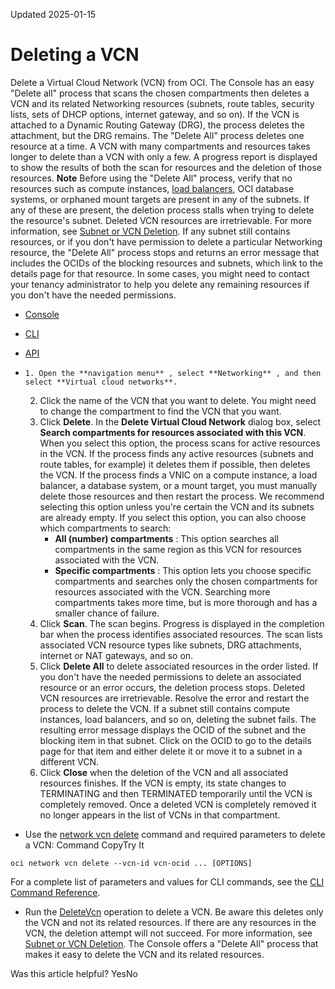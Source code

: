 Updated 2025-01-15
# Deleting a VCN
Delete a Virtual Cloud Network (VCN) from OCI. 
The Console has an easy "Delete all" process that scans the chosen compartments then deletes a VCN and its related Networking resources (subnets, route tables, security lists, sets of DHCP options, internet gateway, and so on). If the VCN is attached to a Dynamic Routing Gateway (DRG), the process deletes the attachment, but the DRG remains. 
The "Delete All" process deletes one resource at a time. A VCN with many compartments and resources takes longer to delete than a VCN with only a few. A progress report is displayed to show the results of both the scan for resources and the deletion of those resources. 
**Note**
Before using the "Delete All" process, verify that no resources such as compute instances, [load balancers](https://docs.oracle.com/iaas/Content/Balance/Concepts/balanceoverview.htm), OCI database systems, or orphaned mount targets are present in any of the subnets. If any of these are present, the deletion process stalls when trying to delete the resource's subnet. Deleted VCN resources are irretrievable. For more information, see [Subnet or VCN Deletion](https://docs.oracle.com/en-us/iaas/Content/Network/Troubleshoot/vcn_troubleshooting.htm#Subnet_or_VCN_Deletion). 
If any subnet still contains resources, or if you don't have permission to delete a particular Networking resource, the "Delete All" process stops and returns an error message that includes the OCIDs of the blocking resources and subnets, which link to the details page for that resource. In some cases, you might need to contact your tenancy administrator to help you delete any remaining resources if you don't have the needed permissions. 
  * [Console](https://docs.oracle.com/en-us/iaas/Content/Network/Tasks/delete_vcn.htm)
  * [CLI](https://docs.oracle.com/en-us/iaas/Content/Network/Tasks/delete_vcn.htm)
  * [API](https://docs.oracle.com/en-us/iaas/Content/Network/Tasks/delete_vcn.htm)


  *     1. Open the **navigation menu** , select **Networking** , and then select **Virtual cloud networks**.
    2. Click the name of the VCN that you want to delete. You might need to change the compartment to find the VCN that you want.
    3. Click **Delete**.
In the **Delete Virtual Cloud Network** dialog box, select **Search compartments for resources associated with this VCN**. 
When you select this option, the process scans for active resources in the VCN. If the process finds any active resources (subnets and route tables, for example) it deletes them if possible, then deletes the VCN. If the process finds a VNIC on a compute instance, a load balancer, a database system, or a mount target, you must manually delete those resources and then restart the process. 
We recommend selecting this option unless you're certain the VCN and its subnets are already empty. If you select this option, you can also choose which compartments to search: 
       * **All (number) compartments** : This option searches all compartments in the same region as this VCN for resources associated with the VCN. 
       * **Specific compartments** : This option lets you choose specific compartments and searches only the chosen compartments for resources associated with the VCN.
Searching more compartments takes more time, but is more thorough and has a smaller chance of failure.
    4. Click **Scan**.
The scan begins. Progress is displayed in the completion bar when the process identifies associated resources. The scan lists associated VCN resource types like subnets, DRG attachments, internet or NAT gateways, and so on. 
    5. Click **Delete All** to delete associated resources in the order listed. 
If you don't have the needed permissions to delete an associated resource or an error occurs, the deletion process stops. Deleted VCN resources are irretrievable. Resolve the error and restart the process to delete the VCN. 
If a subnet still contains compute instances, load balancers, and so on, deleting the subnet fails. The resulting error message displays the OCID of the subnet and the blocking item in that subnet. Click on the OCID to go to the details page for that item and either delete it or move it to a subnet in a different VCN.
    6. Click **Close** when the deletion of the VCN and all associated resources finishes. 
If the VCN is empty, its state changes to TERMINATING and then TERMINATED temporarily until the VCN is completely removed. Once a deleted VCN is completely removed it no longer appears in the list of VCNs in that compartment.
  * Use the [network vcn delete](https://docs.oracle.com/iaas/tools/oci-cli/latest/oci_cli_docs/cmdref/network/vcn/delete.html) command and required parameters to delete a VCN: 
Command
CopyTry It
```
oci network vcn delete --vcn-id vcn-ocid ... [OPTIONS]
```

For a complete list of parameters and values for CLI commands, see the [CLI Command Reference](https://docs.oracle.com/iaas/tools/oci-cli/latest).
  * Run the [DeleteVcn](https://docs.oracle.com/iaas/api/#/en/iaas/latest/Vcn/DeleteVcn) operation to delete a VCN.
Be aware this deletes only the VCN and not its related resources. If there are any resources in the VCN, the deletion attempt will not succeed. For more information, see [Subnet or VCN Deletion](https://docs.oracle.com/en-us/iaas/Content/Network/Troubleshoot/vcn_troubleshooting.htm#Subnet_or_VCN_Deletion). The Console offers a "Delete All" process that makes it easy to delete the VCN and its related resources. 


Was this article helpful?
YesNo

